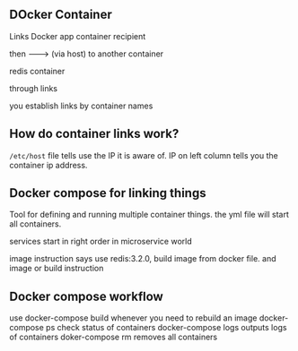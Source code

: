 ## DOcker Container
Links
Docker app container
recipient

then ---> (via host)
to another container

redis container

through links

you establish links by container names

## How do container links work?
`/etc/host` file tells use the IP it is aware of. IP on left column tells you the container ip address.


## Docker compose for linking things
Tool for defining and running multiple container things.
the yml file will start all containers.

services start in right order in microservice world

image instruction says use redis:3.2.0, build image from docker file. and image or build instruction

## Docker compose workflow
use docker-compose build whenever you need to rebuild an image
docker-compose ps check status of containers
docker-compose logs outputs logs of containers
doker-compose rm removes all containers
